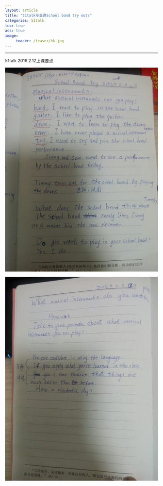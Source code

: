 ```yaml
---
layout: article
title: "51talk专业课School band try outs"
categories: 51talk
toc: true
ads: true
image:
     teaser: /teaser/bk.jpg
---
```


---

51talk   2016.2.12上课要点

![ss](https://github.com/storage201602/storage201602/blob/master/chenyifan2016/_posts/51talk/2016-02-17-212951talk.md/0212_27.jpg?raw=true)

![ss](https://github.com/storage201602/storage201602/blob/master/chenyifan2016/_posts/51talk/2016-02-17-212951talk.md/0212_28.jpg?raw=true)